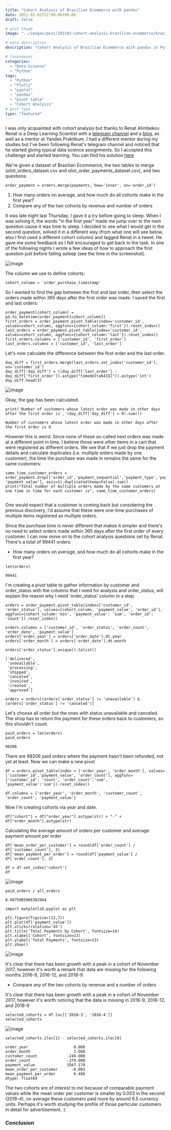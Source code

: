 ```yaml
---
title: "Cohort Analysis of Brazilian Ecommerce with pandas"
date: 2021-03-02T22:00:00+06:00
draft: false

# post thumb
image: "../images/post/202103-cohort-analysis-brazilian-ecommerce/brazilian-ecommerce-cohort-analysis.png"

# meta description
description: "Cohort Analysis of Brazilian Ecommerce with pandas in Python"

# taxonomies
categories:
  - "Data Science"
  - "Python"
tags:
  - "Python"
  - "Plotly"
  - "pyplot"
  - "pandas"
  - "pivot table"
  - "Cohort Analysis"
# post type
type: "featured"
---
```


I was only acquainted with cohort analysis but thanks to Renat Alimbekov. Renat is a Deep Learning Scientist with a [telegram channel](https://t.me/renat_alimbekov) and a [blog]('https://alimbekov.com'), as well as a mentor at Yandex.Praktikum. I had a different mentor during my studies but I've been following Renat's telegram channel and noticed that he started giving typical data science assignments. So I accepted this challenge and started learning. You can find his solution [here](https://alimbekov.com/cohort-analysis-python/)

We're given a dataset of Brazilian Ecommerce, the two tables to merge (olist_orders_dataset.csv and olist_order_payments_dataset.csv), and two questions:
```
order_payment = orders.merge(payments, how='inner', on='order_id')
```

1. How many orders on average, and how much do all cohorts make in the first year?
2. Compare any of the two cohorts by revenue and number of orders

It was late night last Thursday, I gave it a try before going to sleep. When I was solving it, the words "in the first year" made me jump over to the next question cause it was time to sleep. I decided to see what I would get in the second question, solved it in a different way (from what one will see below, also I first used a different cohort column) and tagged Renat in a tweet. He gave me some feedback so I felt encouraged to get back to the task. In one of the following nights I wrote a few ideas of how to approach the first question just before falling asleep (see the time in the screenshot).

![image](../../images/post/202103-cohort-analysis-brazilian-ecommerce/night-ideas.jpg#center)

The column we use to define cohorts:

```
cohort_column = 'order_purchase_timestamp'
```

So I wanted to find the gap between the first and last order, then select the orders made within 365 days after the first order was made. I saved the first and last orders:

```
order_payment[cohort_column] = pd.to_datetime(order_payment[cohort_column])
first_orders = order_payment.pivot_table(index='customer_id', values=cohort_column, aggfunc={cohort_column:'first'}).reset_index()
last_orders = order_payment.pivot_table(index='customer_id', values=cohort_column, aggfunc={cohort_column:'last'}).reset_index()
first_orders.columns = ['customer_id', 'first_order']
last_orders.columns = ['customer_id', 'last_order']
```

Let's now calculate the difference between the first order and the last order.

```
day_diff = first_orders.merge(last_orders.set_index('customer_id'), on='customer_id')
day_diff['day_diff'] = ((day_diff['last_order'] - day_diff['first_order']).astype("timedelta64[D]")).astype('int')
day_diff.head(3)
```

![image](../../images/post/202103-cohort-analysis-brazilian-ecommerce/day-difference-first-last-order-table.png#center)

Okay, the gap has been calculated.

```
print('Number of customers whose latest order was made in other days after the first order is', (day_diff['day_diff'] > 0).sum())
```
```
Number of customers whose latest order was made in other days after the first order is 0
```

However this is weird. Since none of these so-called next orders was made at a different point in time, I believe those were other items in a cart that were registered as different orders. We see that if we just drop the payment details and calculate duplicates (i.e. multiple orders made by one customer), the time the purchase was made in remains the same for the same customers:

```
same_time_customer_orders = order_payment.drop(['order_id','payment_sequential','payment_type','payment_installments', 'payment_value'], axis=1).duplicated(keep=False).sum()
print("Total number of multiple orders made by the same customers at one time in time for each customer is", same_time_customer_orders)
```
```Total number of multiple orders made by the same customers at one time in time for each customer is 7407
```

One would expect that a customer is coming back but considering the previous discovery, I'd assume that these were one-time purchases of multiple items registered as multiple orders.

Since the purchase time is never different that makes it simpler and there's no need to select orders made within 365 days after the first order of every customer. I can now move on to the cohort analysis questions set by Renat. There's a total of 99441 orders.

- How many orders on average, and how much do all cohorts make in the first year?

```
len(orders)
```
```
99441
```

I'm creating a pivot table to gather information by customer and order_status with the columns that I need for analysis and order_status, will explain the reason why I need 'order_status' column in a step.

```
orders = order_payment.pivot_table(index=['customer_id', 'order_status'], values=[cohort_column, 'payment_value', 'order_id'], aggfunc={cohort_column:'min', 'payment_value': 'sum', 'order_id': 'count'}).reset_index()
```
```
orders.columns = ['customer_id', 'order_status', 'order_count', 'order_date', 'payment_value']
orders['order_year'] = orders['order_date'].dt.year
orders['order_month'] = orders['order_date'].dt.month
```

```
orders['order_status'].unique().tolist()
```
```
['delivered',
 'unavailable',
 'processing',
 'shipped',
 'canceled',
 'invoiced',
 'created',
 'approved']
 ```

```
orders = orders[(orders['order_status'] != 'unavailable') & (orders['order_status'] != 'canceled')]
```

Let's choose all order but the ones with status unavailable and canceled. The shop has to return the payment for these orders back to customers, so this shouldn't count.

```
paid_orders = len(orders)
paid_orders
```
```
98206
```

There are 98206 paid orders where the payment hasn't been refunded, not yet at least. Now we can make a new pivot

```
df = orders.pivot_table(index = ['order_year', 'order_month'], values=['customer_id','payment_value', 'order_count'], aggfunc={'customer_id': 'count', 'order_count':'sum', 'payment_value':'sum'}).reset_index()
```
```
df.columns = ['order_year', 'order_month', 'customer_count', 'order_count', 'payment_value']
```

Now I'm creating cohorts via year and date.

```
df["cohort"] = df["order_year"].astype(str) + "-" + df["order_month"].astype(str)
```

Calculating the average amount of orders per customer and average payment amount per order

```
df['mean_order_per_customer'] = round(df['order_count'] / df['customer_count'], 3)
df['mean_payment_per_order'] = round(df['payment_value'] / df['order_count'], 3)
```

```
df = df.set_index('cohort')
df
```

![image](../../images/post/202103-cohort-analysis-brazilian-ecommerce/df-ecommerce.png#center)

```
paid_orders / all_orders
```

```
0.9875905068382944
```

```
import matplotlib.pyplot as plt
```

```
plt.figure(figsize=(12,7))
plt.plot(df['payment_value'])
plt.xticks(rotation='45')
plt.title('Total Payments by Cohort', fontsize=14)
plt.xlabel('Cohort', fontsize=13)
plt.ylabel('Total Payments', fontsize=13)
plt.show()
```

![image](../../images/post/202103-cohort-analysis-brazilian-ecommerce/total-payments-by-cohort.png#center)

It's clear that there has been growth with a peak in a cohort of November 2017, however it's worth a remark that data are missing for the following months 2016-9, 2016-12, and 2018-9.

- Compare any of the two cohorts by revenue and a number of orders

It's clear that there has been growth with a peak in a cohort of November 2017, however it's worth noticing that the data is missing in 2016-9, 2016-12, and 2018-9

```
selected_cohorts = df.loc[['2018-3', '2018-4']]
selected_cohorts
```

![image](../../images/post/202103-cohort-analysis-brazilian-ecommerce/selected_cohorts.png#center)

```
selected_cohorts.iloc[1] - selected_cohorts.iloc[0]
```
```
order_year                    0.000
order_month                   1.000
customer_count             -249.000
order_count                -279.000
payment_value              3567.170
mean_order_per_customer      -0.003
mean_payment_per_order        6.486
dtype: float64
```

The two cohorts are of interest to me because of comparable payment values while the mean order per customer is smaller by 0.003 in the second (2018-4), on average these customers paid more by around 6.5 currency units. Perhaps it's worth studying the profile of those particular customers in detail for advertisement. :)

### Conclusion
